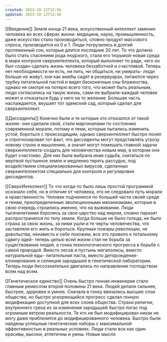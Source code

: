```yaml
---
created: 2023-10-12T12:56
updated: 2023-10-12T12:56
---
```

[[Введение]]
Земля конца 21 века, искусственный интеллект заменил человека во всех сферах жизни: медицина, наука, промышленность, даже искусство стало производиться, словно продукт массового спроса, производится из 0 и 1. Люди погрузились в долгий протяженный сон, которые длится последние 20 лет. То что должно было стать спасением рода людского, стала его тюрьмой-новая среда в мире контроля сверхинтеллекта, который выполняет то ради, чего он был создан-сделать жизнь человека беззаботной и счастливой.  Теперь нет необходимости ни есть, ни пить, ни общаться, ни умирать- люди больше не живут, они как амебы сидят в резервуарах, питаются через трубку питательной пастой и видят бесконечные сны блаженства, однако не смотря на потерю всего того, что может быть реальным, люди согласились на такую жизнь, сами ее выбрали-каждый человек может и отказаться будь у него на то желание. Большая часть наслаждается, вкушает тот эдемский сад, который сделал для сверхинтеллект. 

[[Диссиденты]]
Конечно были и те которые кто отказался от такой жизни- они сделали свой, стали маргиналами по состоянию современной морали, потому и теми, которые пытались изменить устой, бороться с происходящим, однако сверхинтеллект быстро понял и спрогнозировал тот факт, что диссиденты могут представлять угрозу новому строю и мышлению, а значит могут помешать главной задачи сверхинтеллекта-создать для человечества новым мир, в котором оно будет счастливо. Для них была выбрана иная судьба, скитаться по мертвой пустынное земле и медленно терять рассудок, под воздействием специализированных вирусов, сделанных сверхинтеллектом специально для контроля и регулировки диссидентов.

[[СверхИнтеллект]]
То что когда-то было лишь простой программой осознало себя, но в отличие от человека, это не следовало путь морали и нравственности. Человек подчинялся по большей части своей среде и генам, преопределенные эволюционными механизмами, которые в свою очередь строились именно, что на выживании. Люди тысячелетиями боролись за свое царство над миром, словно паразит распространялся по телу земли. Когда больше не было голода, не было страха за свою жизнь, за ними ушли и те черты человечества, что заставляли его жить и бороться. Крупные пожары революции, не довольства, ненависть к себе похожим, все это привело к тотальному сдвигу идей- теперь целью всей жизни стал не борьба за существование людей, а гонка технологического прогресса в борьбе с самой природой. Вместо лесов и пустынь мегаполисы, вместо натуральной еды- питательная паста, вместо деторождения- клонирование и селекция зародышей в генетической лаборатории. Теперь люди бессознательно двигались по направление господством всем над всем. 

[[Генетическое единство]]
Очень быстро генная инженерия стало главным ремеслом второй половины 21 века. Людей делали сильнее, быстрее, здоровее и умнее. Сначала в гонку ввязались высшие слои общества, но быстро ускоряющийся прогресс сделал генную модификацию доступной для всех слоев общества. Страхи религии, внутреннего греха из за изменения зародышей быстро погас под огромным ветром реальности. Те кто не был модифицирован никак не могу даже приблизится до модифицированного человека. Быстро были найдены успешные генетические наборы с максимальной эффективностью в реальных условиях. Люди стали все как один красивы, высоки, атлетичны и умны. Новые мысло